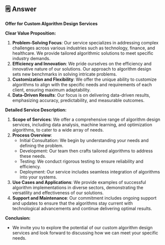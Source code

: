 ## 🗒️ Answer
**Offer for Custom Algorithm Design Services**

**Clear Value Proposition:**
1. **Problem-Solving Focus**: Our service specializes in addressing complex challenges across various industries such as technology, finance, and healthcare. We provide tailored algorithmic solutions to meet specific industry demands.
2. **Efficiency and Innovation**: We pride ourselves on the efficiency and innovative nature of our solutions. Our approach to algorithm design sets new benchmarks in solving intricate problems.
3. **Customization and Flexibility**: We offer the unique ability to customize algorithms to align with the specific needs and requirements of each client, ensuring maximum adaptability.
4. **Data-Driven Results**: Our focus is on delivering data-driven results, emphasizing accuracy, predictability, and measurable outcomes.

**Detailed Service Description:**
1. **Scope of Services**: We offer a comprehensive range of algorithm design services, including data analysis, machine learning, and optimization algorithms, to cater to a wide array of needs.
2. **Process Overview**:
   - Initial Consultation: We begin by understanding your needs and defining the problem.
   - Development: Our team then crafts tailored algorithms to address these needs.
   - Testing: We conduct rigorous testing to ensure reliability and efficiency.
   - Deployment: Our service includes seamless integration of algorithms into your systems.
3. **Use Cases and Applications**: We provide examples of successful algorithm implementations in diverse sectors, demonstrating the versatility and effectiveness of our solutions.
4. **Support and Maintenance**: Our commitment includes ongoing support and updates to ensure that the algorithms stay current with technological advancements and continue delivering optimal results.

**Conclusion:**
- We invite you to explore the potential of our custom algorithm design services and look forward to discussing how we can meet your specific needs.
